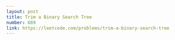 ```yaml
---
layout: post
title: Trim a Binary Search Tree
number: 669
link: https://leetcode.com/problems/trim-a-binary-search-tree
---
```

